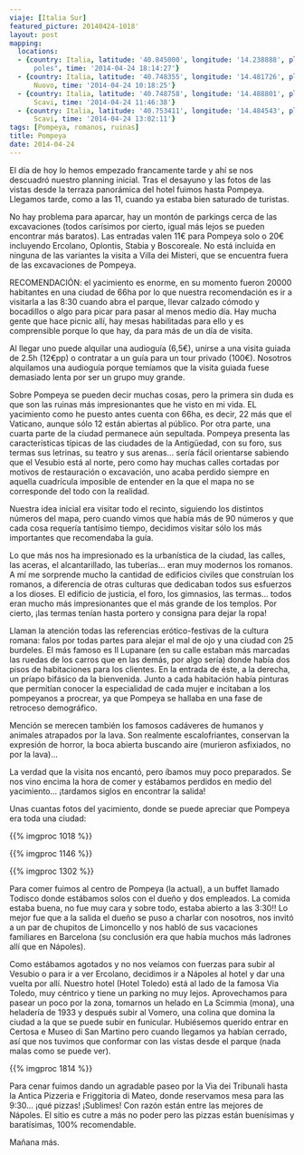 ```yaml
---
viaje: [Italia Sur]
featured_picture: 20140424-1018'
layout: post
mapping:
  locations:
  - {country: Italia, latitude: '40.845000', longitude: '14.238888', place: "Ná\
      poles", time: '2014-04-24 18:14:27'}
  - {country: Italia, latitude: '40.748355', longitude: '14.481726', place: Ponte
      Nuovo, time: '2014-04-24 10:18:25'}
  - {country: Italia, latitude: '40.748758', longitude: '14.488801', place: Pompei
      Scavi, time: '2014-04-24 11:46:38'}
  - {country: Italia, latitude: '40.753411', longitude: '14.484543', place: Pompei
      Scavi, time: '2014-04-24 13:02:11'}
tags: [Pompeya, romanos, ruinas]
title: Pompeya
date: 2014-04-24
---
```


El día de hoy lo hemos empezado francamente tarde y ahí se nos descuadró nuestro planning inicial. Tras el desayuno y las fotos de las vistas desde la terraza panorámica del hotel fuimos hasta Pompeya. Llegamos tarde, como a las 11, cuando ya estaba bien saturado de turistas.

No hay problema para aparcar, hay un montón de parkings cerca de las excavaciones (todos carísimos por cierto, igual más lejos se pueden encontrar más baratos). Las entradas valen 11€ para Pompeya solo o 20€ incluyendo Ercolano, Oplontis, Stabia y Boscoreale. No está incluida en ninguna de las variantes la visita a Villa dei Misteri, que se encuentra fuera de las excavaciones de Pompeya.

RECOMENDACIÓN: el yacimiento es enorme, en su momento fueron 20000 habitantes en una ciudad de 66ha por lo que nuestra recomendación es ir a visitarla a las 8:30 cuando abra el parque, llevar calzado cómodo y bocadillos o algo para picar para pasar al menos medio día. Hay mucha gente que hace picnic allí, hay mesas habilitadas para ello y es comprensible porque lo que hay, da para más de un día de visita.

Al llegar uno puede alquilar una audioguía (6,5€), unirse a una visita guiada de 2.5h (12€pp) o contratar a un guía para un tour privado (100€). Nosotros alquilamos una audioguía porque temíamos que la visita guiada fuese demasiado lenta por ser un grupo muy grande.

Sobre Pompeya se pueden decir muchas cosas, pero la primera sin duda es que son las ruinas más impresionantes que he visto en mi vida. EL yacimiento como he puesto antes cuenta con 66ha, es decir, 22 más que el Vaticano, aunque sólo 12 están abiertas al público. Por otra parte, una cuarta parte de la ciudad permanece aún sepultada. Pompeya presenta las características típicas de las ciudades de la Antigüedad, con su foro, sus termas sus letrinas, su teatro y sus arenas... sería fácil orientarse sabiendo que el Vesubio está al norte, pero como hay muchas calles cortadas por motivos de restauración o excavación, uno acaba perdido siempre en aquella cuadrícula imposible de entender en la que el mapa no se corresponde del todo con la realidad.

Nuestra idea inicial era visitar todo el recinto, siguiendo los distintos números del mapa, pero cuando vimos que había más de 90 números y que cada cosa requería tantísimo tiempo, decidimos visitar sólo los más importantes que recomendaba la guía.

Lo que más nos ha impresionado es la urbanística de la ciudad, las calles, las aceras, el alcantarillado, las tuberías... eran muy modernos los romanos. A mí me sorprende mucho la cantidad de edificios civiles que construían los romanos, a diferencia de otras culturas que dedicaban todos sus esfuerzos a los dioses. El edificio de justicia, el foro, los gimnasios, las termas... todos eran mucho más impresionantes que el más grande de los templos. Por cierto, ¡las termas tenían hasta portero y consigna para dejar la ropa!

Llaman la atención todas las referencias erótico-festivas de la cultura romana: falos por todas partes para alejar el mal de ojo y una ciudad con 25 burdeles. El más famoso es Il Lupanare (en su calle estaban más marcadas las ruedas de los carros que en las demás, por algo sería) donde había dos pisos de habitaciones para los clientes. En la entrada de éste, a la derecha, un príapo bifásico da la bienvenida. Junto a cada habitación había pinturas que permitían conocer la especialidad de cada mujer e incitaban a los pompeyanos a procrear, ya que Pompeya se hallaba en una fase de retroceso demográfico.

Mención se merecen también los famosos cadáveres de humanos y animales atrapados por la lava. Son realmente escalofriantes, conservan la expresión de horror, la boca abierta buscando aire (murieron asfixiados, no por la lava)...

La verdad que la visita nos encantó, pero íbamos muy poco preparados. Se nos vino encima la hora de comer y estábamos perdidos en medio del yacimiento... ¡tardamos siglos en encontrar la salida!

Unas cuantas fotos del yacimiento, donde se puede apreciar que Pompeya era toda una ciudad:

{{% imgproc 1018 %}}

{{% imgproc 1146 %}}

{{% imgproc 1302 %}}

Para comer fuimos al centro de Pompeya (la actual), a un buffet llamado Todisco donde estábamos solos con el dueño y dos empleados. La comida estaba buena, no fue muy cara y sobre todo, estaba abierto a las 3:30!! Lo mejor fue que a la salida el dueño se puso a charlar con nosotros, nos invitó a un par de chupitos de Limoncello y nos habló de sus vacaciones familiares en Barcelona (su conclusión era que había muchos más ladrones allí que en Nápoles).

Como estábamos agotados y no nos veíamos con fuerzas para subir al Vesubio o para ir a ver Ercolano, decidimos ir a Nápoles al hotel y dar una vuelta por allí. Nuestro hotel (Hotel Toledo) está al lado de la famosa Via Toledo, muy céntrico y tiene un parking no muy lejos. Aprovechamos para pasear un poco por la zona, tomarnos un helado en La Scimmia (mona), una heladería de 1933 y después subir al Vomero, una colina que domina la ciudad a la que se puede subir en funicular. Hubiésemos querido entrar en Certosa e Museo di San Martino pero cuando llegamos ya habían cerrado, así que nos tuvimos que conformar con las vistas desde el parque (nada malas como se puede ver).

{{% imgproc 1814 %}}

Para cenar fuimos dando un agradable paseo por la Via dei Tribunali hasta la Antica Pizzeria e Friggitoria di Mateo, donde reservamos mesa para las 9:30... ¡qué pizzas! ¡Sublimes! Con razón están entre las mejores de Nápoles. El sitio es cutre a más no poder pero las pizzas están buenísimas y baratísimas, 100% recomendable.

Mañana más.
